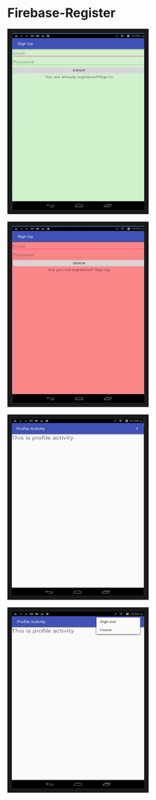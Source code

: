 # Firebase-Register
<img src="image/1.jpg" 
alt="IMAGE ALT TEXT HERE" width="300" height="400" border="10" />

<img src="image/2.jpg" 
alt="IMAGE ALT TEXT HERE" width="300" height="400" border="10" />

<img src="image/3.jpg" 
alt="IMAGE ALT TEXT HERE" width="300" height="400" border="10" />

<img src="image/4.jpg" 
alt="IMAGE ALT TEXT HERE" width="300" height="400" border="10" />
